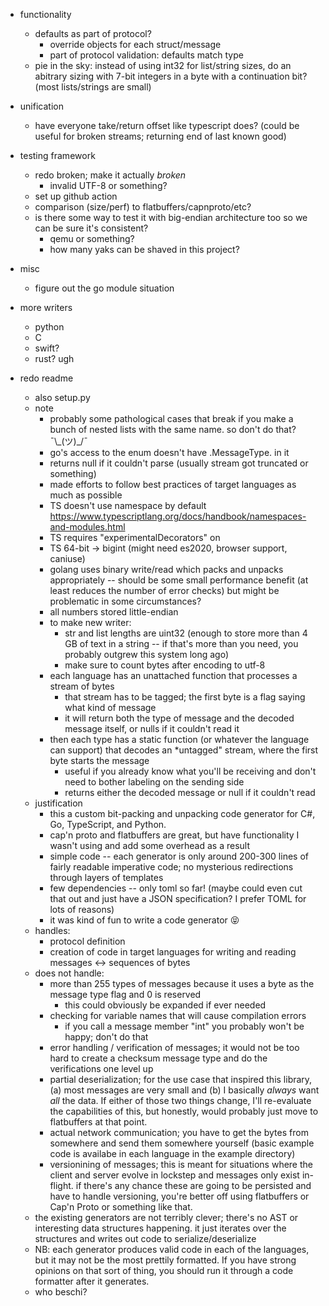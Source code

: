 * functionality
    - defaults as part of protocol? 
        - override objects for each struct/message
        - part of protocol validation: defaults match type
    - pie in the sky: instead of using int32 for list/string sizes, do an abitrary sizing with 7-bit integers in a byte with a continuation bit? (most lists/strings are small)

* unification
    - have everyone take/return offset like typescript does? (could be useful for broken streams; returning end of last known good)

* testing framework
    - redo broken; make it actually *broken*
        - invalid UTF-8 or something?
    - set up github action
    - comparison (size/perf) to flatbuffers/capnproto/etc?
    - is there some way to test it with big-endian architecture too so we can be sure it's consistent? 
        - qemu or something?
        - how many yaks can be shaved in this project?

* misc
    - figure out the go module situation

* more writers
    * python
    * C
    * swift?
    * rust? ugh

* redo readme
    - also setup.py
    - note
        - probably some pathological cases that break if you make a bunch of nested lists with the same name. so don't do that? ¯\\\_(ツ)_/¯ 
        - go's access to the enum doesn't have .MessageType. in it
        - returns null if it couldn't parse (usually stream got truncated or something)
        - made efforts to follow best practices of target languages as much as possible
        - TS doesn't use namespace by default https://www.typescriptlang.org/docs/handbook/namespaces-and-modules.html
        - TS requires "experimentalDecorators" on
        - TS 64-bit -> bigint (might need es2020, browser support, caniuse)
        - golang uses binary write/read which packs and unpacks appropriately -- should be some small performance benefit (at least reduces the number of error checks) but might be problematic in some circumstances? 
        - all numbers stored little-endian
        - to make new writer:
            - str and list lengths are uint32 (enough to store more than 4 GB of text in a string -- if that's more than you need, you probably outgrew this system long ago)
            - make sure to count bytes after encoding to utf-8
        - each language has an unattached function that processes a stream of bytes
            - that stream has to be tagged; the first byte is a flag saying what kind of message
            - it will return both the type of message and the decoded message itself, or nulls if it couldn't read it
        - then each type has a static function (or whatever the language can support) that decodes an *untagged" stream, where the first byte starts the message
            - useful if you already know what you'll be receiving and don't need to bother labeling on the sending side
            - returns either the decoded message or null if it couldn't read
    - justification
        - this a custom bit-packing and unpacking code generator for C#, Go, TypeScript, and Python. 
        - cap'n proto and flatbuffers are great, but have functionality I wasn't using and add some overhead as a result
        - simple code -- each generator is only around 200-300 lines of fairly readable imperative code; no mysterious redirections through layers of templates
        - few dependencies -- only toml so far! (maybe could even cut that out and just have a JSON specification? I prefer TOML for lots of reasons)
        - it was kind of fun to write a code generator 😝
    - handles: 
        - protocol definition
        - creation of code in target languages for writing and reading messages <-> sequences of bytes
    - does not handle: 
        - more than 255 types of messages because it uses a byte as the message type flag and 0 is reserved
            - this could obviously be expanded if ever needed
        - checking for variable names that will cause compilation errors
            - if you call a message member "int" you probably won't be happy; don't do that
        - error handling / verification of messages; it would not be too hard to create a checksum message type and do the verifications one level up
        - partial deserialization; for the use case that inspired this library, (a) most messages are very small and (b) I basically *always* want *all* the data. If either of those two things change, I'll re-evaluate the capabilities of this, but honestly, would probably just move to flatbuffers at that point.
        - actual network communication; you have to get the bytes from somewhere and send them somewhere yourself (basic example code is availabe in each language in the example directory)
        - versionining of messages; this is meant for situations where the client and server evolve in lockstep and messages only exist in-flight. if there's any chance these are going to be persisted and have to handle versioning, you're better off using flatbuffers or Cap'n Proto or something like that. 
    - the existing generators are not terribly clever; there's no AST or interesting data structures happening. it just iterates over the structures and writes out code to serialize/deserialize
    - NB: each generator produces valid code in each of the languages, but it may not be the most prettily formatted. If you have strong opinions on that sort of thing, you should run it through a code formatter after it generates. 
    - who beschi?
